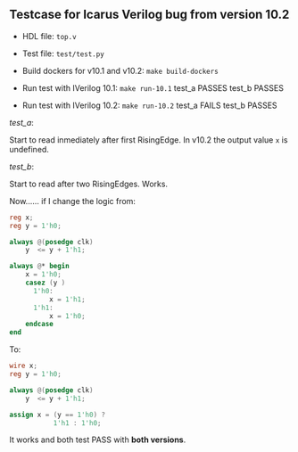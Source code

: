 
## Testcase for Icarus Verilog bug from version 10.2

* HDL file: `top.v`

* Test file: `test/test.py`

* Build dockers for v10.1 and v10.2: `make build-dockers`

* Run test with IVerilog 10.1: `make run-10.1`
    test_a PASSES
    test_b PASSES

* Run test with IVerilog 10.2: `make run-10.2`
    test_a FAILS
    test_b PASSES


*test_a*:

Start to read inmediately after first RisingEdge. In v10.2 the output value `x` is undefined.


*test_b*:

Start to read after two RisingEdges. Works.


Now...... if I change the logic from:
```verilog
reg x;
reg y = 1'h0;

always @(posedge clk)
    y  <= y + 1'h1;

always @* begin
    x = 1'h0;
    casez (y )
      1'h0:
          x = 1'h1;
      1'h1:
          x = 1'h0;
    endcase
end
```

To:
```verilog
wire x;
reg y = 1'h0;

always @(posedge clk)
    y  <= y + 1'h1;

assign x = (y == 1'h0) ?
           1'h1 : 1'h0;
```

It works and both test PASS with **both versions**.
